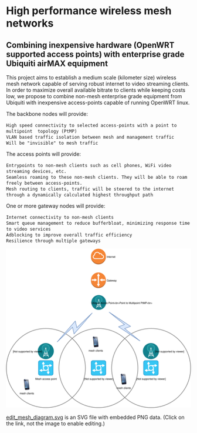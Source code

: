 # High performance wireless mesh networks
## Combining inexpensive hardware (OpenWRT supported access points) with enterprise grade Ubiquiti airMAX equipment

This project aims to establish a medium scale (kilometer size) wireless mesh network capable of serving robust internet to video streaming clients. In order to maximize overall available bitrate to clients while keeping costs low, we propose to combine non-mesh enterprise grade equipment from Ubiquiti with inexpensive access-points capable of running OpenWRT linux.

The backbone nodes will provide:
```
High speed connectivity to selected access-points with a point to multipoint  topology (PtMP)
VLAN based traffic isolation between mesh and management traffic
Will be "invisible" to mesh traffic
```

The access points will provide:
```
Entrypoints to non-mesh clients such as cell phones, WiFi video streaming devices, etc.
Seamless roaming to these non-mesh clients. They will be able to roam freely between access-points.
Mesh routing to clients, traffic will be steered to the internet through a dynamically calculated highest throughput path
```

One or more gateway nodes will provide:
```
Internet connectivity to non-mesh clients
Smart queue management to reduce bufferbloat, minimizing response time to video services
Adblocking to improve overall traffic efficiency
Resilience through multiple gateways
```




![Self-editing Diagram](https://github.com/AlverGant/mesh_2.0/blob/master/mesh_diagram.svg)

<a href="https://www.draw.io/?lightbox=1&highlight=0000ff&edit=_blank&layers=1&nav=1&title=Mesh%202.0#Uhttps%3A%2F%2Fraw.githubusercontent.com%2FAlverGant%2Fmesh_2.0%2Fmaster%2FMesh%25202.0" target="_blank">edit_mesh_diagram.svg</a> is an SVG file with embedded PNG data. (Click on the link, not the image to enable editing.)
